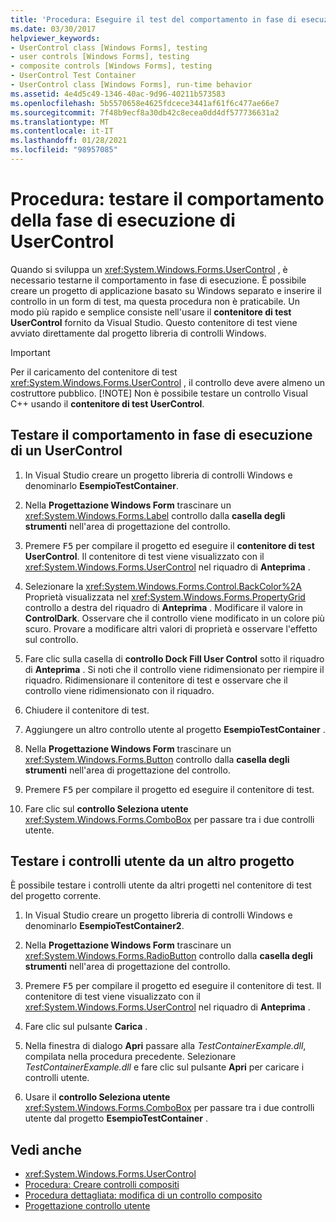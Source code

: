 ```yaml
---
title: 'Procedura: Eseguire il test del comportamento in fase di esecuzione di UserControl'
ms.date: 03/30/2017
helpviewer_keywords:
- UserControl class [Windows Forms], testing
- user controls [Windows Forms], testing
- composite controls [Windows Forms], testing
- UserControl Test Container
- UserControl class [Windows Forms], run-time behavior
ms.assetid: 4e4d5c49-1346-40ac-9d96-40211b573583
ms.openlocfilehash: 5b5570658e4625fdcece3441af61f6c477ae66e7
ms.sourcegitcommit: 7f48b9ecf8a30db42c8ecea0dd4df577736631a2
ms.translationtype: MT
ms.contentlocale: it-IT
ms.lasthandoff: 01/28/2021
ms.locfileid: "98957085"
---
```

# <a name="how-to-test-the-run-time-behavior-of-a-usercontrol"></a>Procedura: testare il comportamento della fase di esecuzione di UserControl

Quando si sviluppa un <xref:System.Windows.Forms.UserControl> , è necessario testarne il comportamento in fase di esecuzione. È possibile creare un progetto di applicazione basato su Windows separato e inserire il controllo in un form di test, ma questa procedura non è praticabile. Un modo più rapido e semplice consiste nell'usare il **contenitore di test UserControl** fornito da Visual Studio. Questo contenitore di test viene avviato direttamente dal progetto libreria di controlli Windows.

> [!IMPORTANT]
> Per il caricamento del contenitore di test <xref:System.Windows.Forms.UserControl> , il controllo deve avere almeno un costruttore pubblico.
> [!NOTE]
> Non è possibile testare un controllo Visual C++ usando il **contenitore di test UserControl**.

## <a name="test-the-run-time-behavior-of-a-usercontrol"></a>Testare il comportamento in fase di esecuzione di un UserControl

1. In Visual Studio creare un progetto libreria di controlli Windows e denominarlo **EsempioTestContainer**.

2. Nella **Progettazione Windows Form** trascinare un <xref:System.Windows.Forms.Label> controllo dalla **casella degli strumenti** nell'area di progettazione del controllo.

3. Premere <kbd>F5</kbd> per compilare il progetto ed eseguire il **contenitore di test UserControl**. Il contenitore di test viene visualizzato con il <xref:System.Windows.Forms.UserControl> nel riquadro di **Anteprima** .

4. Selezionare la <xref:System.Windows.Forms.Control.BackColor%2A> Proprietà visualizzata nel <xref:System.Windows.Forms.PropertyGrid> controllo a destra del riquadro di **Anteprima** . Modificare il valore in **ControlDark**. Osservare che il controllo viene modificato in un colore più scuro. Provare a modificare altri valori di proprietà e osservare l'effetto sul controllo.

5. Fare clic sulla casella di **controllo Dock Fill User Control** sotto il riquadro di **Anteprima** . Si noti che il controllo viene ridimensionato per riempire il riquadro. Ridimensionare il contenitore di test e osservare che il controllo viene ridimensionato con il riquadro.

6. Chiudere il contenitore di test.

7. Aggiungere un altro controllo utente al progetto **EsempioTestContainer** .

8. Nella **Progettazione Windows Form** trascinare un <xref:System.Windows.Forms.Button> controllo dalla **casella degli strumenti** nell'area di progettazione del controllo.

9. Premere <kbd>F5</kbd> per compilare il progetto ed eseguire il contenitore di test.

10. Fare clic sul **controllo Seleziona utente** <xref:System.Windows.Forms.ComboBox> per passare tra i due controlli utente.

## <a name="test-user-controls-from-another-project"></a>Testare i controlli utente da un altro progetto

È possibile testare i controlli utente da altri progetti nel contenitore di test del progetto corrente.

1. In Visual Studio creare un progetto libreria di controlli Windows e denominarlo **EsempioTestContainer2**.

2. Nella **Progettazione Windows Form** trascinare un <xref:System.Windows.Forms.RadioButton> controllo dalla **casella degli strumenti** nell'area di progettazione del controllo.

3. Premere <kbd>F5</kbd> per compilare il progetto ed eseguire il contenitore di test. Il contenitore di test viene visualizzato con il <xref:System.Windows.Forms.UserControl> nel riquadro di **Anteprima** .

4. Fare clic sul pulsante **Carica** .

5. Nella finestra di dialogo **Apri** passare alla *TestContainerExample.dll*, compilata nella procedura precedente. Selezionare *TestContainerExample.dll* e fare clic sul pulsante **Apri** per caricare i controlli utente.

6. Usare il **controllo Seleziona utente** <xref:System.Windows.Forms.ComboBox> per passare tra i due controlli utente dal progetto **EsempioTestContainer** .

## <a name="see-also"></a>Vedi anche

- <xref:System.Windows.Forms.UserControl>
- [Procedura: Creare controlli compositi](how-to-author-composite-controls.md)
- [Procedura dettagliata: modifica di un controllo composito](walkthrough-authoring-a-composite-control-with-visual-csharp.md)
- [Progettazione controllo utente](/previous-versions/visualstudio/visual-studio-2010/183c3hth(v=vs.100))
